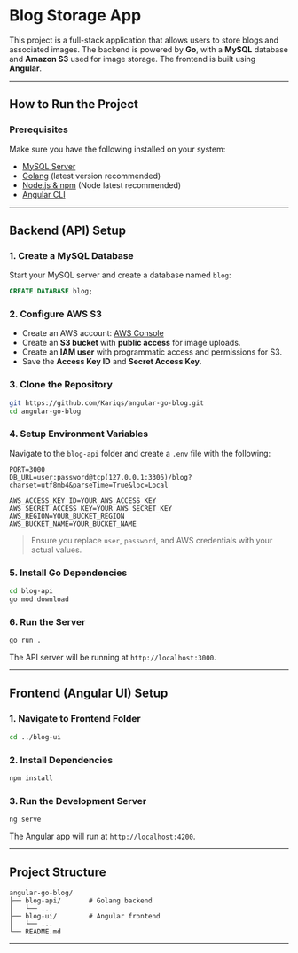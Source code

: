 # Blog Storage App

This project is a full-stack application that allows users to store blogs and associated images. The backend is powered by **Go**, with a **MySQL** database and **Amazon S3** used for image storage. The frontend is built using **Angular**.

---

## How to Run the Project

### Prerequisites

Make sure you have the following installed on your system:

- [MySQL Server](https://dev.mysql.com/downloads/)
- [Golang](https://golang.org/dl/) (latest version recommended)
- [Node.js & npm](https://nodejs.org/) (Node latest recommended)
- [Angular CLI](https://angular.io/cli)

---

## Backend (API) Setup

### 1. Create a MySQL Database

Start your MySQL server and create a database named `blog`:

```sql
CREATE DATABASE blog;
```

### 2. Configure AWS S3

- Create an AWS account: [AWS Console](https://aws.amazon.com/console/)
- Create an **S3 bucket** with **public access** for image uploads.
- Create an **IAM user** with programmatic access and permissions for S3.
- Save the **Access Key ID** and **Secret Access Key**.

### 3. Clone the Repository

```bash
git https://github.com/Kariqs/angular-go-blog.git
cd angular-go-blog
```

### 4. Setup Environment Variables

Navigate to the `blog-api` folder and create a `.env` file with the following:

```env
PORT=3000
DB_URL=user:password@tcp(127.0.0.1:3306)/blog?charset=utf8mb4&parseTime=True&loc=Local

AWS_ACCESS_KEY_ID=YOUR_AWS_ACCESS_KEY
AWS_SECRET_ACCESS_KEY=YOUR_AWS_SECRET_KEY
AWS_REGION=YOUR_BUCKET_REGION
AWS_BUCKET_NAME=YOUR_BUCKET_NAME
```

> Ensure you replace `user`, `password`, and AWS credentials with your actual values.

### 5. Install Go Dependencies

```bash
cd blog-api
go mod download
```

### 6. Run the Server

```bash
go run .
```

The API server will be running at `http://localhost:3000`.

---

## Frontend (Angular UI) Setup

### 1. Navigate to Frontend Folder

```bash
cd ../blog-ui
```

### 2. Install Dependencies

```bash
npm install
```

### 3. Run the Development Server

```bash
ng serve
```

The Angular app will run at `http://localhost:4200`.

---

## Project Structure

```
angular-go-blog/
├── blog-api/       # Golang backend
│   └── ...
├── blog-ui/        # Angular frontend
│   └── ...
└── README.md
```

---





